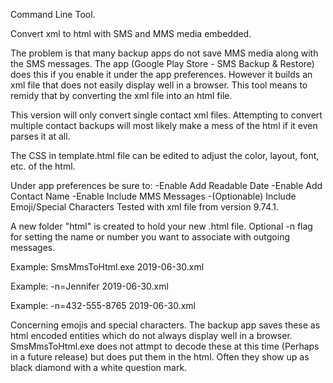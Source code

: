 Command Line Tool.

Convert xml to html with SMS and MMS media embedded.

The problem is that many backup apps do not save MMS media along with 
the SMS messages. The app (Google Play Store - SMS Backup & Restore) 
does this if you enable it under the app preferences. However it builds
an xml file that does not easily display well in a browser. This tool
means to remidy that by converting the xml file into an html file.

This version will only convert single contact xml files.  Attempting
to convert multiple contact backups will most likely make a mess of 
the html if it even parses it at all.

The CSS in template.html file can be edited to adjust the color, layout,
font, etc. of the html.

Under app preferences be sure to:
-Enable Add Readable Date
-Enable Add Contact Name
-Enable Include MMS Messages
-(Optionable) Include Emoji/Special Characters
Tested with xml file from version 9.74.1.


A new folder "html" is created to hold your new .html file.
Optional -n flag for setting the name or number you want to associate
with outgoing messages.

Example: SmsMmsToHtml.exe 2019-06-30.xml

Example: -n=Jennifer 2019-06-30.xml

Example: -n=432-555-8765 2019-06-30.xml

Concerning emojis and special characters.
The backup app saves these as html encoded entities which do not
always display well in a browser.  SmsMmsToHtml.exe does not attmpt
to decode these at this time (Perhaps in a future release) but does
put them in the html.  Often they show up as black diamond with a 
white question mark.

